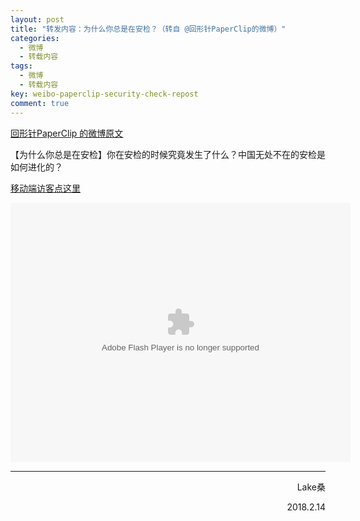 ```yaml
---
layout: post
title: "转发内容：为什么你总是在安检？（转自 @回形针PaperClip的微博）"
categories:
  - 微博
  - 转载内容
tags:
  - 微博
  - 转载内容
key: weibo-paperclip-security-check-repost
comment: true
---
```


<a href="https://weibo.com/6414205745/G32vhhbwj">回形针PaperClip 的微博原文</a>

【为什么你总是在安检】你在安检的时候究竟发生了什么？中国无处不在的安检是如何进化的？  

<a href="https://www.bilibili.com/video/av19572018">移动端访客点这里</a>

<embed height="415" width="544" quality="high" allowfullscreen="true" type="application/x-shockwave-flash" src="https://static.hdslb.com/miniloader.swf" flashvars="aid=19572018&page=1" pluginspage="https://www.adobe.com/shockwave/download/download.cgi?P1_Prod_Version=ShockwaveFlash" />

<!--more-->

<hr>
<p style="text-align:right;">Lake桑</p>
<p style="text-align:right;">2018.2.14</p>
